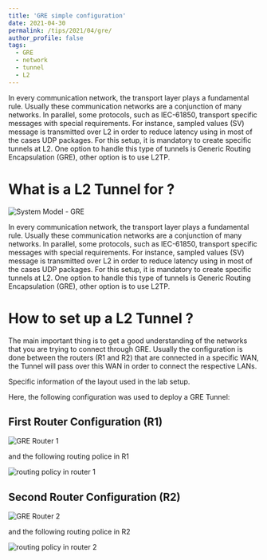 ```yaml
---
title: 'GRE simple configuration'
date: 2021-04-30
permalink: /tips/2021/04/gre/
author_profile: false
tags:
  - GRE
  - network
  - tunnel
  - L2
---
```


In every communication network, the transport layer plays a fundamental rule. Usually these communication networks are a conjunction of many networks. In parallel, some protocols, such as IEC-61850, transport specific messages with special requirements. For instance, sampled values (SV) message is transmitted over L2 in order to reduce latency using in most of the cases UDP packages. For this setup, it is mandatory to create specific tunnels at L2. One option to handle this type of tunnels is Generic Routing Encapsulation (GRE), other option is to use L2TP.

What is a L2 Tunnel for ?
======

![System Model - GRE](http://aikonbrasil.github.io/web/images/GRE_Tunnel.png)

In every communication network, the transport layer plays a fundamental rule. Usually these communication networks are a conjunction of many networks. In parallel, some protocols, such as IEC-61850, transport specific messages with special requirements. For instance, sampled values (SV) message is transmitted over L2 in order to reduce latency using in most of the cases UDP packages. For this setup, it is mandatory to create specific tunnels at L2. One option to handle this type of tunnels is Generic Routing Encapsulation (GRE), other option is to use L2TP.


How to set up a L2 Tunnel ?
======

The main important thing is to get a good understanding of the networks that you are trying to connect through GRE. Usually the configuration is done between the routers (R1 and R2) that are connected in a specific WAN, the Tunnel will pass over this WAN in order to connect the respective LANs.



Specific information of the layout used in the lab setup.

Here, the following configuration was used to deploy a GRE Tunnel:

First Router Configuration (R1)
------
![GRE Router 1](http://aikonbrasil.github.io/web/images/gre_1.png)

and the following routing police in R1

![routing policy in router 1](http://aikonbrasil.github.io/web/images/ssh_gre_1.PNG)

Second Router Configuration (R2)
------
![GRE Router 2](http://aikonbrasil.github.io/web/images/gre_2.PNG)

and the following routing police in R2

![routing policy in router 2](http://aikonbrasil.github.io/web/images/ssh_gre_2.PNG)

